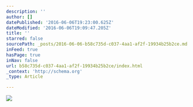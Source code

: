 ```yaml
---
description: ''
author: []
datePublished: '2016-06-06T19:23:00.625Z'
dateModified: '2016-06-06T19:09:47.205Z'
title: ''
starred: false
sourcePath: _posts/2016-06-06-b58c735d-c037-4aa1-af2f-19934b25b2ce.md
inFeed: true
hasPage: true
inNav: false
url: b58c735d-c037-4aa1-af2f-19934b25b2ce/index.html
_context: 'http://schema.org'
_type: Article

---
```

![](https://the-grid-user-content.s3-us-west-2.amazonaws.com/bb4e0e30-34e8-4adf-ba1a-3765ba34a2d4.jpg)